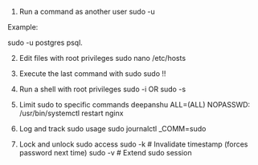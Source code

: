 1. Run a command as another user
sudo -u <username> <command>

Example:

sudo -u postgres psql.

2. Edit files with root privileges
sudo nano /etc/hosts

3. Execute the last command with sudo
sudo !!

4. Run a shell with root privileges
sudo -i OR sudo -s


5. Limit sudo to specific commands
deepanshu ALL=(ALL) NOPASSWD: /usr/bin/systemctl restart nginx

6. Log and track sudo usage
sudo journalctl _COMM=sudo

7. Lock and unlock sudo access
sudo -k   # Invalidate timestamp (forces password next time)
sudo -v   # Extend sudo session

